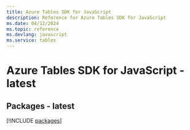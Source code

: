 ```yaml
---
title: Azure Tables SDK for JavaScript
description: Reference for Azure Tables SDK for JavaScript
ms.date: 04/12/2024
ms.topic: reference
ms.devlang: javascript
ms.service: tables
---
```

# Azure Tables SDK for JavaScript - latest
## Packages - latest
[!INCLUDE [packages](tables-index.md)]